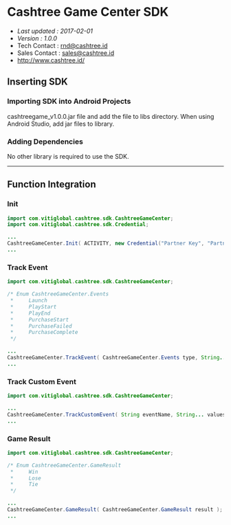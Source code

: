 # Cashtree Game Center SDK

- *Last updated : 2017-02-01*
- *Version : 1.0.0*
- Tech Contact : rnd@cashtree.id
- Sales Contact : sales@cashtree.id
- http://www.cashtree.id/

## Inserting SDK

### Importing SDK into Android Projects
cashtreegame_v1.0.0.jar file and add the file to libs directory. When using Android Studio, add jar files to library.

### Adding Dependencies
No other library is required to use the SDK.

----

## Function Integration
### Init
```java
import com.vitiglobal.cashtree.sdk.CashtreeGameCenter;
import com.vitiglobal.cashtree.sdk.Credential;

...
CashtreeGameCenter.Init( ACTIVITY, new Credential("Partner Key", "Partner Secret") );
...
```

### Track Event
```java
import com.vitiglobal.cashtree.sdk.CashtreeGameCenter;

/* Enum CashtreeGameCenter.Events
 *     Launch
 *     PlayStart
 *     PlayEnd
 *     PurchaseStart
 *     PurchaseFailed
 *     PurchaseComplete
 */

...
CashtreeGameCenter.TrackEvent( CashtreeGameCenter.Events type, String... values ); // *values* can pass up to 5 arguments.
...
```

### Track Custom Event
```java
import com.vitiglobal.cashtree.sdk.CashtreeGameCenter;

...
CashtreeGameCenter.TrackCustomEvent( String eventName, String... values ); // *values* can pass up to 5 arguments.
...
```

### Game Result
```java
import com.vitiglobal.cashtree.sdk.CashtreeGameCenter;

/* Enum CashtreeGameCenter.GameResult
 *     Win
 *     Lose
 *     Tie
 */

...
CashtreeGameCenter.GameResult( CashtreeGameCenter.GameResult result );
...
```
